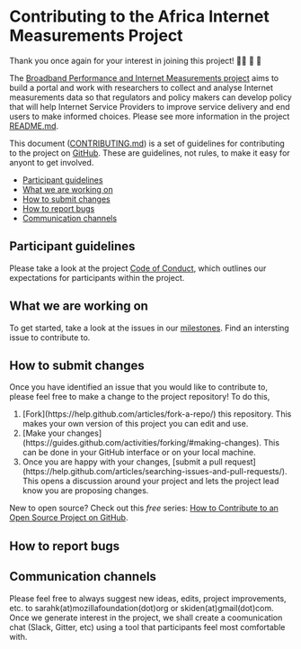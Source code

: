 # Contributing to the Africa Internet Measurements Project

Thank you once again for your interest in joining this project! 👏🏾 🎊 🎉

The [Broadband Performance and Internet Measurements project](https://github.com/MsKiden/africa-internet-measurements) aims to build a portal and work with researchers to collect and analyse Internet measurements data so that regulators and policy makers can develop policy that will help Internet Service Providers to improve service delivery and end users to make informed choices. Please see more information in the project [README.md](https://github.com/MsKiden/africa-internet-measurements/blob/master/README.md). 

This document ([CONTRIBUTING.md](https://github.com/MsKiden/africa-internet-measurements/blob/master/CONTRIBUTING.md)) is a set of guidelines for contributing to the project on [GitHub](https://github.com/MsKiden/africa-internet-measurements). These are guidelines, not rules, to make it easy for anyont to get involved.

* [Participant guidelines](#participant-guidelines)
* [What we are working on](#what-we-are-working-on)
* [How to submit changes](#how-to-submit-changes)
* [How to report bugs](#how-to-report-bugs)
* [Communication channels](#communication-channels)

## Participant guidelines
Please take a look at the project [Code of Conduct](https://github.com/MsKiden/africa-internet-measurements/blob/master/CODE_OF_CONDUCT.md), which outlines our expectations for participants within the project. 

## What we are working on
To get started, take a look at the issues in our [milestones](https://github.com/MsKiden/africa-internet-measurements/projects/1). Find an intersting issue to contribute to. 

## How to submit changes
Once you have identified an issue that you would like to contribute to, please feel free to make a change to the project repository! To do this, 
<ol>
  <li> [Fork](https://help.github.com/articles/fork-a-repo/) this repository. This makes your own version of this project you can edit and use.
  <li> [Make your changes](https://guides.github.com/activities/forking/#making-changes). This can be done in your GitHub interface or on your local machine.
  <li> Once you are happy with your changes, [submit a pull request](https://help.github.com/articles/searching-issues-and-pull-requests/). This opens a discussion around your project and lets the project lead know you are proposing changes. 
</ol>

New to open source? Check out this *free* series: [How to Contribute to an Open Source Project on GitHub](https://egghead.io/courses/how-to-contribute-to-an-open-source-project-on-github). 

## How to report bugs

## Communication channels
Please feel free to always suggest new ideas, edits, project improvements, etc. to sarahk(at)mozillafoundation(dot)org or skiden(at)gmail(dot)com. Once we generate interest in the project, we shall create a coomunication chat (Slack, Gitter, etc) using a tool that participants feel most comfortable with. 
